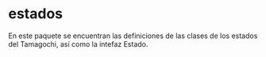 # estados
En este paquete se encuentran las definiciones de las clases de los estados del Tamagochi, así como la intefaz Estado.
